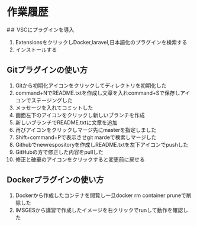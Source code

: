 # 作業履歴

#＃ VSCにプラグインを導入
1. ExtensionsをクリックしDocker,laravel,日本語化のプラグインを検索する
2. インストールする

## Gitプラグインの使い方
1. Gitから初期化アイコンをクリックしてディレクトリを初期化した
2. command+NでREADME.txtを作成し文章を入れcommand+Sで保存しアイコンでステージングした
3. メッセージを入れてコミットした
4. 画面左下のアイコンをクリックし新しいブランチを作成
5. 新しいブランチでREADME.txtに文章を追加
6. 再びアイコンをクリックしマージ先にmasterを指定しました
7. Shift+command+Pで表示させgit mardeで検索しマージした
8. Githubでnewrespositoryを作成しREADME.txtを左下アイコンでpushした
9. GitHubの方で修正した内容をpullした
10. 修正と破棄のアイコンをクリックすると変更前に戻せる

## Dockerプラグインの使い方
1. Dockerから作成したコンテナを閲覧し一旦docker rm container pruneで削除した
2. IMSGESから講習で作成したイメージを右クリックでrunして動作を確認した